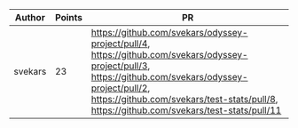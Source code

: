 | Author | Points | PR |
|--- | --- | ---|
| svekars | 23 | https://github.com/svekars/odyssey-project/pull/4, https://github.com/svekars/odyssey-project/pull/3, https://github.com/svekars/odyssey-project/pull/2, https://github.com/svekars/test-stats/pull/8, https://github.com/svekars/test-stats/pull/11 | |
